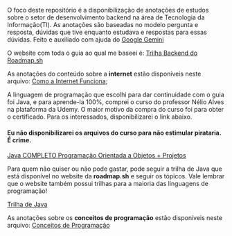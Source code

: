 O foco deste repositório é a disponibilização de anotações de estudos sobre o setor de desenvolvimento backend na área de Tecnologia da Informação(TI). As anotações são baseadas no modelo pergunta e resposta, dúvidas que tive enquanto estudava e respostas para essas dúvidas. Feito e auxiliado com ajuda do [Google Gemini](https://gemini.google.com/)

O website com toda o guia ao qual me baseei é: [Trilha Backend do Roadmap.sh](https://roadmap.sh/backend)

As anotações do conteúdo sobre a **internet** estão disponíveis neste arquivo: [Como a Internet Funciona](https://github.com/cldavii/guia_backend/blob/master/como_a_internet_funciona.txt);

A linguagem de programação que escolhi para dar continuidade com o guia foi Java, e para aprende-la 100%, comprei o curso do professor Nélio Alves na plataforma da Udemy. O maior motivo da compra do curso foi para obter o certificado. Para os interessados, disponibilizarei o link abaixo.

#### Eu não disponibilizarei os arquivos do curso para não estimular pirataria. É crime.

[Java COMPLETO Programação Orientada a Objetos + Projetos](https://www.udemy.com/course/java-curso-completo/)

Para quem não quiser ou não pode gastar, pode seguir a trilha de Java que está disponível no website da **roadmap.sh** e seguir os tópicos. Vale lembrar que o website também possui trilhas para a maioria das linguagens de programação!

[Trilha de Java](https://roadmap.sh/java)

As anotações sobre os **conceitos de programação** estão disponíveis neste arquivo: [Conceitos de Programação](https://github.com/cldavii/guia_backend/blob/master/conceitos_de_programa%C3%A7%C3%A3o.txt)
